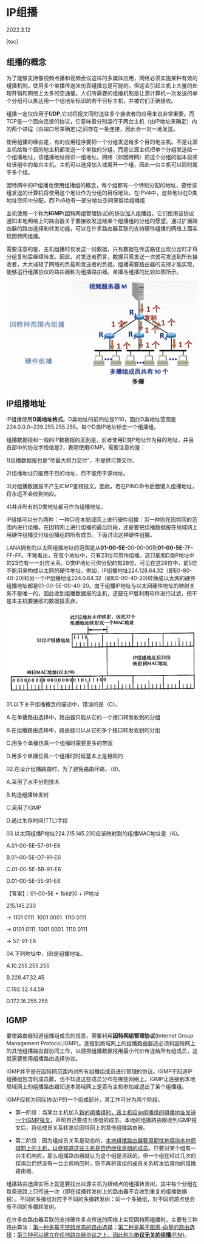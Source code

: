# IP组播

2022.3.12

[toc]

## 组播的概念

为了能够支持像视频点播和视频会议这样的多媒体应用，网络必须实施某种有效的组播机制。使用多个单播传送来仿真组播总是可能的，但这会引起主机上大量的处理开销和网络上太多的交通量。人们所需要的组播机制是让源计算机一次发送的单个分组可以抵达用一个组地址标识的若干目标主机，并被它们正确接收。

组播一定仅应用于**UDP**,它对将报文同时送往多个接收者的应用来说非常重要。而TCP是一个面向连接的协议，它意味着分别运行于两台主机（由IP地址来确定）内的两个进程（由端口号来确定)之间存在一条连接，因此会一对一地发送。

使用组播的缘由是，有的应用程序要把一个分组发送给多个目的地主机。不是让源主机给每个目的地主机都发送一个单独的分组，而是让源主机把单个分组发送给一个组播地址，该组播地址标识一组地址。网络（如因特网）把这个分组的副本投递给该组中的每台主机。主机可以选择加入或离开一个组，因此一台主机可以同时属于多个组。

因特网中的IP组播也使用组播组的概念，每个组都有一个特别分配的地址，要给该组发送的计算机将使用这个地址作为分组的目标地址。在IPV4中，这些地址在D类地址空间中分配，而IPv6也有一部分地址空间保留给组播组

主机使用一个称为**IGMP**(因特网组管理协议)的协议加入组播组。它们使用该协议通知本地网络上的路由器关于要接收发送给某个组播组的分组的愿望。通过扩展路由器的路由选择和转发功能，可以在许多路由器互联的支持硬件组播的网络上面实现因特网组播。

需要注意的是，主机组播时仅发送一份数据，只有数据在传送路径出现分岔时才将分组复制后继续转发。因此，对发送者而言，数据只需发送一次就可发送到所有接收者，大大减轻了网络的负载和发送者的负担。组播需要路由器的支持才能实现，能够运行组播协议的路由器称为组播路由器。单播与组播的比较如图所示。

<img src="resources/组播.jpg" alt="组播" style="zoom:50%;" />

## IP组播地址

IP组播使用**D类地址格式**。D类地址的前四位是1110，因此D类地址范围是224.0.0.0~239.255.255.255。每个D类IP地址标志一个组播组。

组播数据报和一般的IP数据报的区别是，前者使用D类P地址作为目的地址，并且首部中的协议字段值是2，表明使用IGMP。需要注意的是：

1)组播数据报也是“尽最大努力交付”，不提供可靠交付。

2)组播地址只能用于目的地址，而不能用于源地址。

3)对组播数据报不产生ICMP差错报文。因此，若在PING命令后面键入组播地址，将永远不会收到响应。

4)并非所有的D类地址都可作为组播地址。

IP组播可以分为两种：一种只在本局域网上进行硬件组播：另一种则在因特网的范围内进行组播。在因特网上进行组播的最后阶段，还是要把组播数据报在局域网上用硬件组播交付给组播组的所有成员。下面讨论这种硬件组播。

LANA拥有的以太网组播地址的范围是从**01-00-5E**-00-00-00到**01-00-5E**-7F-FF-FF。不难看出，在每个地址中，只有23位可用作组播。这只能和D类P地址中的23位有一一对应关系。D类IP地址可供分配的有28位，可见在这28位中，前5位不能用来构成以太网的硬件地址，例如，IP组播地址224.128.64.32（即E0-80-40-20)和另一个IP组播地址224.0.64.32（即E0-00-40-20)转换成以太网的硬件组播地址都是01-00-5E-00-40-20。由于组播IP地址与以太网硬件地址的映射关系不是唯一的，因此收到组播数据报的主机，还要在IP层利用软件进行过滤，把不是本主机要接收的数据报丢弃。

<img src="resources/D类IP地址与以太网组播地址的映射关系.png" alt="D类IP地址与以太网组播地址的映射关系" style="zoom:50%;" />

01.以下关于组播概念的描述中，错误的是（C)。

A.在单播路由选择中，路由器只能从它的一个接口转发收到的分组

B.在组播路由选择中，路由器可以从它的多个接口转发收到的分组

C.用多个单播仿真一个组播时需要更多的带宽

D.用多个单播仿真一个组播时时延基本上是相同的

02.在设计组播路由时，为了避免路由环路，（B)。

A.采用了水平分割技术

B.构造组播转发树

C.采用了IGMP

D.通过生存时间(TTL)字段

03.以太网组播P地址224.215.145.230应该映射到的组播MAC地址是（A)。

A.01-00-5E-57-91-E6

B.01-00-5E-D7-91-E6

C.01-00-5E-5B-91-E6

D.01-00-5E-55-91-E6

【答案】：01-00-5E + 1bit的0 + IP地址

215.145.230

 -> 1101 0111. 1001 0001. 1110 0111

 -> 0101 0111. 1001 0001. 1110 0111

 -> 57-91-E6

04.下列地址中，(B)是组播地址。

A.10.255.255.255

B.228.47.32.45

C.192.32.44.59

D.172.16.255.255

## IGMP

要使路由器知道组播组成员的信息，需要利用**因特网组管理协议**(Internet Group Management Protocol,IGMP)。连接到局域网上的组播路由器还必须和因特网上的其他组播路由器协同工作，以便把组播数据报用最小代价传送给所有组成员，这就需要使用组播路由选择协议。

IGMP并不是在因特网范围内对所有组播组成员进行管理的协议。IGMP不知道IP组播组包含的成员数，也不知道这些成员分布在哪些网络上。IGMP让连接到本地局域网上的组播路由器知道本局域网上是否有主机参加或退出了某个组播组。

IGMP应视为网际协议IP的一个组成部分，其工作可分为两个阶段。

* 第一阶段：当某台主机加入<u>新的组播组时，该主机应向组播组的组播地址发送一个IGMP报文</u>，声明自己要成为该组的成员。本地的组播路由器收到IGMP报文后，将组成员关系转发给因特网上的其他组播路由器。

* 第二阶段：因为组成员关系是动态的，<u>本地组播路由器要周期性地探询本地局域网上的主机，以便知道这些主机是否仍继续是组的成员</u>。只要对某个组有一台主机响应，那么组播路由器就认为这个组是活跃的。但一个组在经过几次的探询后仍然没有一台主机响应时，则不再将该组的成员关系转发给其他的组播路由器。

组播路由选择实际上就是要找出以源主机为根结点的组播转发树，其中每个分组在每条链路上只传送一次（即在组播转发树上的路由器不会收到重复的组播数据报）。不同的多播组对应于不同的多播转发树：同一个多播组，对不同的源点也会有不同的多播转发树。

在许多由路由器互联的支持硬件多点传送的网络上实现因特网组播时，主要有三种路由算法：<u>第一种是基于链路状态的路由选择</u>；<u>第二种是基于距离-向量的路由选择</u>；<u>第三种可以建立在任何路由器协议之上，因此称为**协议无关的组播**(PIM)</u>。